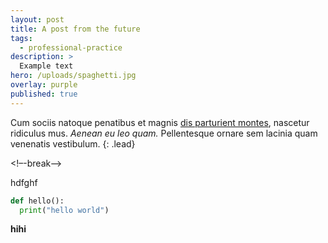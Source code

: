 ```yaml
---
layout: post
title: A post from the future
tags:
  - professional-practice
description: >
  Example text
hero: /uploads/spaghetti.jpg
overlay: purple
published: true
---
```

Cum sociis natoque penatibus et magnis <a href="#">dis parturient montes</a>, nascetur ridiculus mus. *Aenean eu leo quam.* Pellentesque ornare sem lacinia quam venenatis vestibulum.
{: .lead}

<!–-break-–>
<!--break-->

hdfghf
```py
def hello():
  print("hello world")
```
**hihi**